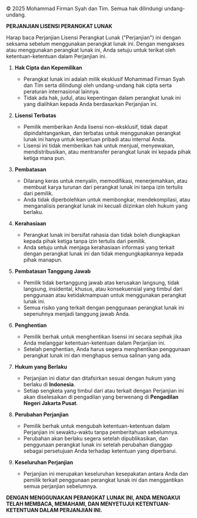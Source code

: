 © 2025 Mohammad Firman Syah dan Tim. Semua hak dilindungi undang-undang.

**PERJANJIAN LISENSI PERANGKAT LUNAK**

Harap baca Perjanjian Lisensi Perangkat Lunak ("Perjanjian") ini dengan seksama sebelum menggunakan perangkat lunak ini. Dengan mengakses atau menggunakan perangkat lunak ini, Anda setuju untuk terikat oleh ketentuan-ketentuan dalam Perjanjian ini.

1. **Hak Cipta dan Kepemilikan**
   - Perangkat lunak ini adalah milik eksklusif Mohammad Firman Syah dan Tim serta dilindungi oleh undang-undang hak cipta serta peraturan internasional lainnya.
   - Tidak ada hak, judul, atau kepentingan dalam perangkat lunak ini yang dialihkan kepada Anda berdasarkan Perjanjian ini.

2. **Lisensi Terbatas**
   - Pemilik memberikan Anda lisensi non-eksklusif, tidak dapat dipindahtangankan, dan terbatas untuk menggunakan perangkat lunak ini hanya untuk keperluan pribadi atau internal Anda.
   - Lisensi ini tidak memberikan hak untuk menjual, menyewakan, mendistribusikan, atau mentransfer perangkat lunak ini kepada pihak ketiga mana pun.

3. **Pembatasan**
   - Dilarang keras untuk menyalin, memodifikasi, menerjemahkan, atau membuat karya turunan dari perangkat lunak ini tanpa izin tertulis dari pemilik.
   - Anda tidak diperbolehkan untuk membongkar, mendekompilasi, atau menganalisis perangkat lunak ini kecuali diizinkan oleh hukum yang berlaku.

4. **Kerahasiaan**
   - Perangkat lunak ini bersifat rahasia dan tidak boleh diungkapkan kepada pihak ketiga tanpa izin tertulis dari pemilik.
   - Anda setuju untuk menjaga kerahasiaan informasi yang terkait dengan perangkat lunak ini dan tidak mengungkapkannya kepada pihak manapun.

5. **Pembatasan Tanggung Jawab**
   - Pemilik tidak bertanggung jawab atas kerusakan langsung, tidak langsung, insidental, khusus, atau konsekuensial yang timbul dari penggunaan atau ketidakmampuan untuk menggunakan perangkat lunak ini.
   - Semua risiko yang terkait dengan penggunaan perangkat lunak ini sepenuhnya menjadi tanggung jawab Anda.

6. **Penghentian**
   - Pemilik berhak untuk menghentikan lisensi ini secara sepihak jika Anda melanggar ketentuan-ketentuan dalam Perjanjian ini.
   - Setelah penghentian, Anda harus segera menghentikan penggunaan perangkat lunak ini dan menghapus semua salinan yang ada.

7. **Hukum yang Berlaku**
   - Perjanjian ini diatur dan ditafsirkan sesuai dengan hukum yang berlaku di **Indonesia**.
   - Setiap sengketa yang timbul dari atau terkait dengan Perjanjian ini akan diselesaikan di pengadilan yang berwenang di **Pengadilan Negeri Jakarta Pusat**.

8. **Perubahan Perjanjian**
   - Pemilik berhak untuk mengubah ketentuan-ketentuan dalam Perjanjian ini sewaktu-waktu tanpa pemberitahuan sebelumnya.
   - Perubahan akan berlaku segera setelah dipublikasikan, dan penggunaan perangkat lunak ini setelah perubahan dianggap sebagai persetujuan Anda terhadap ketentuan yang diperbarui.

9. **Keseluruhan Perjanjian**
   - Perjanjian ini merupakan keseluruhan kesepakatan antara Anda dan pemilik terkait penggunaan perangkat lunak ini dan menggantikan semua perjanjian sebelumnya.

**DENGAN MENGGUNAKAN PERANGKAT LUNAK INI, ANDA MENGAKUI TELAH MEMBACA, MEMAHAMI, DAN MENYETUJUI KETENTUAN-KETENTUAN DALAM PERJANJIAN INI.**
